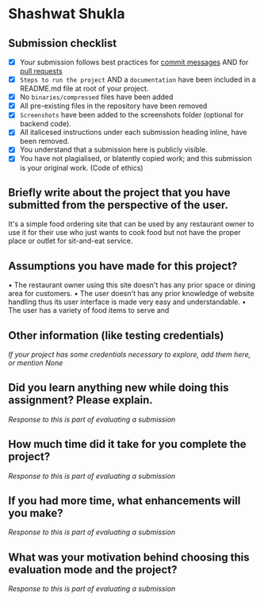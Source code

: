 # Shashwat Shukla

## Submission checklist

- [x] Your submission follows best practices for [commit messages](https://chris.beams.io/posts/git-commit/) AND for [pull requests](https://github.community/t/best-practices-for-pull-requests/10195)
- [x] `Steps to run the project` AND a `documentation` have been included in a README.md file at root of your project.
- [x] No `binaries/compressed` files have been added
- [x] All pre-existing files in the repository have been removed
- [x] `Screenshots` have been added to the screenshots folder (optional for backend code).
- [x] All italicesed instructions under each submission heading inline, have been removed.
- [x] You understand that a submission here is publicly visible. 
- [x] You have not plagialised, or blatently copied work; and this submission is your original work. (Code of ethics)

## Briefly write about the project that you have submitted from the perspective of the user.
It's a simple food ordering site that can be used by any restaurant owner to use it for their use who just wants to cook food but not have the proper place or outlet for sit-and-eat service.

## Assumptions you have made for this project?
• The restaurant owner using this site doesn't has any prior space or dining area for customers.
• The user doesn't has any prior knowledge of website handling thus its user interface is made very easy and understandable.
• The user has a variety of food items to serve and 
## Other information (like testing credentials)
*If your project has some credentials necessary to explore, add them here, or mention None*

## Did you learn anything new while doing this assignment? Please explain.
*Response to this is part of evaluating a submission*

## How much time did it take for you complete the project?
*Response to this is part of evaluating a submission*

## If you had more time, what enhancements will you make?
*Response to this is part of evaluating a submission*

## What was your motivation behind choosing this evaluation mode and the project?
*Response to this is part of evaluating a submission*

